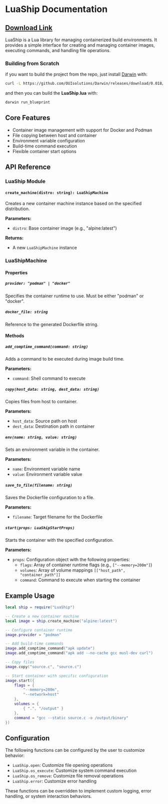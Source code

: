 # LuaShip Documentation
## [Download Link](https://github.com/OUIsolutions/LuaShip/releases/download/0.0.3/LuaShip.lua)
LuaShip is a Lua library for managing containerized build environments. It provides a simple interface for creating and managing container images, executing commands, and handling file operations.

### Building from Scratch
if you want to build the project from the repo, just install [Darwin](https://github.com/OUIsolutions/Darwin) with:
```bash
curl -L https://github.com/OUIsolutions/Darwin/releases/download/0.018/darwin.out -o darwin.out && sudo chmod +x darwin.out &&  sudo  mv darwin.out /usr/bin/darwin
```
and then you can build the **LuaShip.lua** with:
```bash
darwin run_blueprint
```
## Core Features

- Container image management with support for Docker and Podman
- File copying between host and container
- Environment variable configuration
- Build-time command execution
- Flexible container start options

## API Reference

### LuaShip Module

#### `create_machine(distro: string): LuaShipMachine`
Creates a new container machine instance based on the specified distribution.

**Parameters:**
- `distro`: Base container image (e.g., "alpine:latest")

**Returns:**
- A new `LuaShipMachine` instance

### LuaShipMachine
#### Properties

##### `provider: "podman" | "docker"`
Specifies the container runtime to use. Must be either "podman" or "docker".

##### `docker_file: string`
Reference to the generated Dockerfile string.

#### Methods

##### `add_comptime_command(command: string)`
Adds a command to be executed during image build time.

**Parameters:**
- `command`: Shell command to execute

##### `copy(host_data: string, dest_data: string)`
Copies files from host to container.

**Parameters:**
- `host_data`: Source path on host
- `dest_data`: Destination path in container

##### `env(name: string, value: string)`
Sets an environment variable in the container.

**Parameters:**
- `name`: Environment variable name
- `value`: Environment variable value

##### `save_to_file(filename: string)`
Saves the Dockerfile configuration to a file.

**Parameters:**
- `filename`: Target filename for the Dockerfile

##### `start(props: LuaShipStartProps)`
Starts the container with the specified configuration.

**Parameters:**
- `props`: Configuration object with the following properties:
  - `flags`: Array of container runtime flags (e.g., `["--memory=200m"]`)
  - `volumes`: Array of volume mappings `[["host_path", "container_path"]]`
  - `command`: Command to execute when starting the container

## Example Usage

```lua
local ship = require("LuaShip")

-- Create a new container machine
local image = ship.create_machine("alpine:latest")

-- Configure container runtime
image.provider = "podman"

-- Add build-time commands
image.add_comptime_command("apk update")
image.add_comptime_command("apk add --no-cache gcc musl-dev curl")

-- Copy files
image.copy("source.c", "source.c")

-- Start container with specific configuration
image.start({
    flags = {
        "--memory=200m",
        "--network=host"
    },
    volumes = {
        { ".", "/output" }
    },
    command = "gcc --static source.c -o /output/binary"
})
```

## Configuration

The following functions can be configured by the user to customize behavior:

- `LuaShip.open`: Customize file opening operations
- `LuaShip.os_execute`: Customize system command execution
- `LuaShip.os_remove`: Customize file removal operations
- `LuaShip.error`: Customize error handling

These functions can be overridden to implement custom logging, error handling, or system interaction behaviors.
